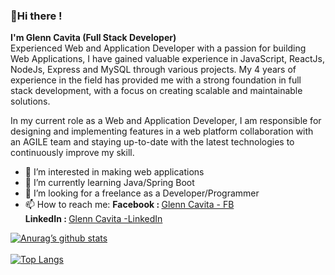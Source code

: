 <h3>👋Hi there !</h3> 

<b>I'm Glenn Cavita (Full Stack Developer)</b> <br/>
Experienced Web and Application Developer with a passion for building Web Applications, I have gained valuable experience in JavaScript, ReactJs, NodeJs, Express and MySQL through various projects. My 4 years of experience in the field has provided me with a strong foundation in full stack development, with a focus on creating scalable and maintainable solutions.

In my current role as a Web and Application Developer, I am responsible for designing and implementing features in a web platform collaboration with an AGILE team and staying up-to-date with the latest technologies to continuously improve my skill.

- 👀 I’m interested in making web applications
- 🌱 I’m currently learning Java/Spring Boot
- 💞️ I’m looking for a freelance as a Developer/Programmer
- 📫 How to reach me:
  <b>Facebook : </b> <a href="https://www.facebook.com/glenn.cavita/">Glenn Cavita - FB </a></br>
  <b>LinkedIn : </b> <a href="https://www.linkedin.com/in/glenn-cavita-9a3691217/"> Glenn Cavita -LinkedIn </a>

<!---
Glenn0805/Glenn0805 is a ✨ special ✨ repository because its `README.md` (this file) appears on your GitHub profile.
You can click the Preview link to take a look at your changes.
--->
[![Anurag’s github stats](https://github-readme-stats.vercel.app/api?username=glenn0805)](https://github.com/glenn0805)
<br/>
<br/>
[![Top Langs](https://github-readme-stats.vercel.app/api/top-langs/?username=glenn0805&layout=compact)](https://github.com/glenn0805)
